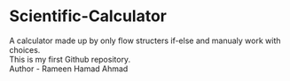 # Scientific-Calculator
A calculator made up by only flow structers if-else and manualy work with choices.
<br>
This is my first Github repository.
<br>
Author - Rameen Hamad Ahmad
